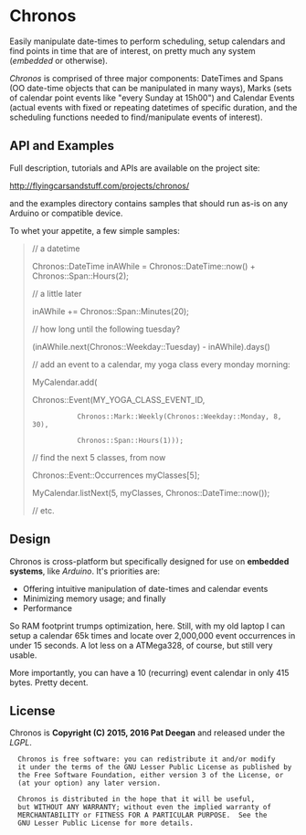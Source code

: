 # Chronos
Easily manipulate date-times to perform scheduling, setup calendars and find points in time that are of interest, on pretty much any system (*embedded* or otherwise).

*Chronos* is comprised of three major components: DateTimes and Spans (OO date-time objects that can be manipulated in many ways), Marks (sets of calendar point events like "every Sunday at 15h00") and Calendar Events (actual events with fixed or repeating datetimes of specific duration, and the scheduling functions needed to find/manipulate events of interest).

## API and Examples
Full description, tutorials and APIs are available on the project site:

  http://flyingcarsandstuff.com/projects/chronos/

and the examples directory contains samples that should run as-is on any Arduino or compatible device.

To whet your appetite, a few simple samples:
> // a datetime
>
> Chronos::DateTime inAWhile = Chronos::DateTime::now() + Chronos::Span::Hours(2);
>
> // a little later
>
> inAWhile += Chronos::Span::Minutes(20);
>
> 
> // how long until the following tuesday?
>
> (inAWhile.next(Chronos::Weekday::Tuesday) - inAWhile).days()
>
>
> // add an event to a calendar, my yoga class every monday morning:
>
> MyCalendar.add(
>
>    Chronos::Event(MY_YOGA_CLASS_EVENT_ID,
>
>                Chronos::Mark::Weekly(Chronos::Weekday::Monday, 8, 30),
>
>                Chronos::Span::Hours(1)));
>
>
> // find the next 5 classes, from now
>
> Chronos::Event::Occurrences myClasses[5];
>
> MyCalendar.listNext(5, myClasses, Chronos::DateTime::now());
>
>
> // etc.

## Design
Chronos is cross-platform but specifically designed for use on **embedded systems**, like *Arduino*.  It's priorities are:

* Offering intuitive manipulation of date-times and calendar events
* Minimizing memory usage; and finally
* Performance

So RAM footprint trumps optimization, here.  Still, with my old laptop I can setup a calendar 65k times and locate over 2,000,000 event occurrences in under 15 seconds. A lot less on a ATMega328, of course, but still very usable.

More importantly, you can have a 10 (recurring) event calendar in only 415 bytes. Pretty decent.

## License

Chronos is 
**Copyright (C) 2015, 2016 Pat Deegan**
and released under the *LGPL*.

      Chronos is free software: you can redistribute it and/or modify
      it under the terms of the GNU Lesser Public License as published by
      the Free Software Foundation, either version 3 of the License, or
      (at your option) any later version.
  
      Chronos is distributed in the hope that it will be useful,
      but WITHOUT ANY WARRANTY; without even the implied warranty of
      MERCHANTABILITY or FITNESS FOR A PARTICULAR PURPOSE.  See the
      GNU Lesser Public License for more details.
  

